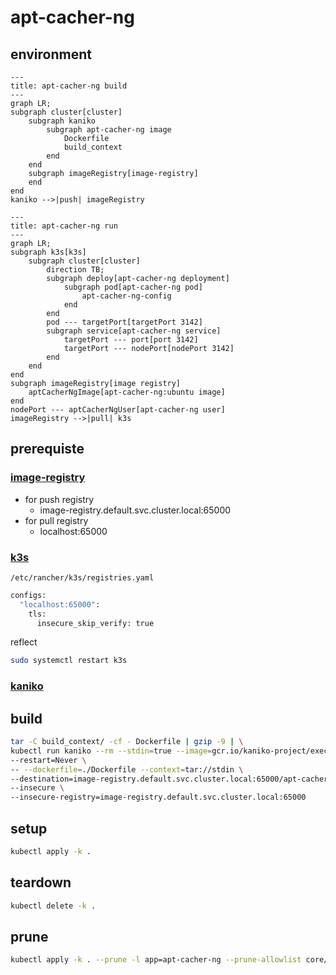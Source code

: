 # apt-cacher-ng

## environment

```mermaid
---
title: apt-cacher-ng build
---
graph LR;
subgraph cluster[cluster]
    subgraph kaniko
        subgraph apt-cacher-ng image
            Dockerfile
            build_context
        end
    end
    subgraph imageRegistry[image-registry]
    end
end
kaniko -->|push| imageRegistry
```

```mermaid
---
title: apt-cacher-ng run
---
graph LR;
subgraph k3s[k3s]
    subgraph cluster[cluster]
        direction TB;
        subgraph deploy[apt-cacher-ng deployment]
            subgraph pod[apt-cacher-ng pod]
                apt-cacher-ng-config
            end
        end
        pod --- targetPort[targetPort 3142]
        subgraph service[apt-cacher-ng service]
            targetPort --- port[port 3142]
            targetPort --- nodePort[nodePort 3142]
        end
    end
end
subgraph imageRegistry[image registry]
    aptCacherNgImage[apt-cacher-ng:ubuntu image]
end
nodePort --- aptCacherNgUser[apt-cacher-ng user]
imageRegistry -->|pull| k3s
```

## prerequiste

### [image-registry](../image-registry/)

- for push registry
  - image-registry.default.svc.cluster.local:65000
- for pull registry
  - localhost:65000

### [k3s](../k3s)

`/etc/rancher/k3s/registries.yaml`

```sh
configs:
  "localhost:65000":
    tls:
      insecure_skip_verify: true
```

reflect

```sh
sudo systemctl restart k3s
```

### [kaniko](../kaniko)

## build

```sh
tar -C build_context/ -cf - Dockerfile | gzip -9 | \
kubectl run kaniko --rm --stdin=true --image=gcr.io/kaniko-project/executor:latest \
--restart=Never \
-- --dockerfile=./Dockerfile --context=tar://stdin \
--destination=image-registry.default.svc.cluster.local:65000/apt-cacher-ng:ubuntu \
--insecure \
--insecure-registry=image-registry.default.svc.cluster.local:65000
```

## setup

```sh
kubectl apply -k .
```

## teardown

```sh
kubectl delete -k .
```

## prune

```sh
kubectl apply -k . --prune -l app=apt-cacher-ng --prune-allowlist core/v1/ConfigMap
```
